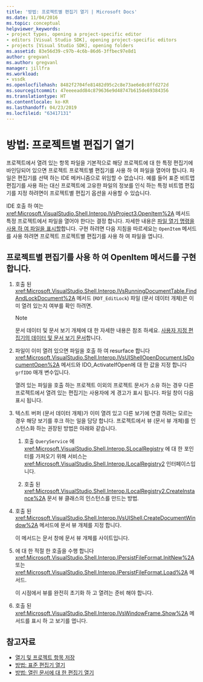 ```yaml
---
title: '방법: 프로젝트별 편집기 열기 | Microsoft Docs'
ms.date: 11/04/2016
ms.topic: conceptual
helpviewer_keywords:
- project types, opening a project-specific editor
- editors [Visual Studio SDK], opening project-specific editors
- projects [Visual Studio SDK], opening folders
ms.assetid: 83e56d39-c97b-4c6b-86d6-3ffbec97e8d1
author: gregvanl
ms.author: gregvanl
manager: jillfra
ms.workload:
- vssdk
ms.openlocfilehash: 8482f2704fe81482d95c2c8e73ae6e8c8ffd272d
ms.sourcegitcommit: 47eeeeadd84c879636e9d48747b615de69384356
ms.translationtype: HT
ms.contentlocale: ko-KR
ms.lasthandoff: 04/23/2019
ms.locfileid: "63417131"
---
```

# <a name="how-to-open-project-specific-editors"></a>방법: 프로젝트별 편집기 열기
프로젝트에서 열려 있는 항목 파일을 기본적으로 해당 프로젝트에 대 한 특정 편집기에 바인딩되어 있으면 프로젝트 프로젝트별 편집기를 사용 하 여 파일을 열어야 합니다. 파일은 편집기를 선택 하는 IDE 메커니즘으로 위임할 수 없습니다. 예를 들어 표준 비트맵 편집기를 사용 하는 대신 프로젝트에 고유한 파일의 정보를 인식 하는 특정 비트맵 편집기를 지정 하려면이 프로젝트별 편집기 옵션을 사용할 수 있습니다.

 IDE 호출 하 여는 <xref:Microsoft.VisualStudio.Shell.Interop.IVsProject3.OpenItem%2A> 메서드 특정 프로젝트에서 파일을 열어야 한다는 결정 합니다. 자세한 내용은 [파일 열기 명령을 사용 하 여 파일을 표시할](../extensibility/internals/displaying-files-by-using-the-open-file-command.md)합니다. 구현 하려면 다음 지침을 따르세요는 `OpenItem` 메서드를 사용 하려면 프로젝트 프로젝트별 편집기를 사용 하 여 파일을 엽니다.

## <a name="to-implement-the-openitem-method-with-a-project-specific-editor"></a>프로젝트별 편집기를 사용 하 여 OpenItem 메서드를 구현 합니다.

1. 호출 된 <xref:Microsoft.VisualStudio.Shell.Interop.IVsRunningDocumentTable.FindAndLockDocument%2A> 메서드 (`RDT_EditLock`) 파일 (문서 데이터 개체)은 이미 열려 있는지 여부를 확인 하려면.

    > [!NOTE]
    > 문서 데이터 및 문서 보기 개체에 대 한 자세한 내용은 참조 하세요. [사용자 지정 편집기의 데이터 및 문서 보기 문서](../extensibility/document-data-and-document-view-in-custom-editors.md)합니다.

2. 파일이 이미 열려 있으면 파일을 호출 하 여 resurface 합니다 <xref:Microsoft.VisualStudio.Shell.Interop.IVsUIShellOpenDocument.IsDocumentOpen%2A> 메서드와 IDO_ActivateIfOpen에 대 한 값을 지정 합니다 `grfIDO` 매개 변수입니다.

     열려 있는 파일을 호출 하는 프로젝트 이외의 프로젝트 문서가 소유 하는 경우 다른 프로젝트에서 열려 있는 편집기는 사용자에 게 경고가 표시 됩니다. 파일 창이 다음 표시 됩니다.

3. 텍스트 버퍼 (문서 데이터 개체)가 이미 열려 있고 다른 보기에 연결 하려는 모르는 경우 해당 보기를 후크 하는 일을 담당 합니다. 프로젝트에서 뷰 (문서 뷰 개체)를 인스턴스화 하는 권장된 방법은 아래와 같습니다.

    1. 호출 `QueryService` 에 <xref:Microsoft.VisualStudio.Shell.Interop.SLocalRegistry> 에 대 한 포인터를 가져오기 위해 서비스는 <xref:Microsoft.VisualStudio.Shell.Interop.ILocalRegistry2> 인터페이스입니다.

    2. 호출 된 <xref:Microsoft.VisualStudio.Shell.Interop.ILocalRegistry2.CreateInstance%2A> 문서 뷰 클래스의 인스턴스를 만드는 방법.

4. 호출 된 <xref:Microsoft.VisualStudio.Shell.Interop.IVsUIShell.CreateDocumentWindow%2A> 메서드에 문서 뷰 개체를 지정 합니다.

     이 메서드는 문서 창에 문서 뷰 개체를 사이트입니다.

5. 에 대 한 적절 한 호출을 수행 합니다 <xref:Microsoft.VisualStudio.Shell.Interop.IPersistFileFormat.InitNew%2A> 또는 <xref:Microsoft.VisualStudio.Shell.Interop.IPersistFileFormat.Load%2A> 메서드.

     이 시점에서 뷰를 완전히 초기화 하 고 열려는 준비 해야 합니다.

6. 호출 된 <xref:Microsoft.VisualStudio.Shell.Interop.IVsWindowFrame.Show%2A> 메서드를 표시 하 고 보기를 엽니다.

## <a name="see-also"></a>참고자료
- [열기 및 프로젝트 항목 저장](../extensibility/internals/opening-and-saving-project-items.md)
- [방법: 표준 편집기 열기](../extensibility/how-to-open-standard-editors.md)
- [방법: 열린 문서에 대 한 편집기 열기](../extensibility/how-to-open-editors-for-open-documents.md)